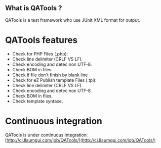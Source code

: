 What is QATools ?
----------------
QATools is a test framework who use JUnit XML format for output.


QATools features
===============
* Check for PHP Files (.php):
 * Check line delimiter (CRLF VS LF).
 * Check encoding and detec non UTF-8.
 * Check BOM in files.
 * Check if file don't finish by blank line
* Check for eZ Publish template Files (.tpl):
 * Check line delimiter (CRLF VS LF).
 * Check encoding and detec non UTF-8.
 * Check BOM in files.
 * Check template syntaxe.

Continuous integration
======================
QATools is under continuous integration: [http://ci.llaumgui.com/job/QATools/](http://ci.llaumgui.com/job/QATools/)
